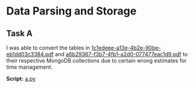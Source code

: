 # Data Parsing and Storage

## Task A
I was able to convert the tables in [1c1edeee-a13e-4b2e-90be-eb1dd03c3384.pdf](./Rec_Task/1c1edeee-a13e-4b2e-90be-eb1dd03c3384.pdf) and [a6b29367-f3b7-4fb1-a2d0-077477eac1d9.pdf](./Rec_Task/a6b29367-f3b7-4fb1-a2d0-077477eac1d9.pdf) to their respective MongoDB collections due to certain wrong estimates for time management.

**Script:** [a.py](./a.py)
